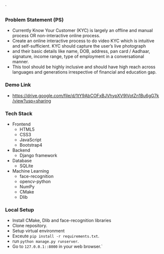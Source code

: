 

`
### Problem Statement (PS) 

- Currently Know Your Customer (KYC) is largely an offline and manual process OR non-interactive online process.  
- Create an online interactive process to do video KYC which is intuitive and self-sufficient. KYC should capture the user’s live photograph
- and their basic details like name, DOB, address, pan card / Aadhaar, signature, income range, type of employment in a conversational manner.
- This tool should be highly inclusive and should have high reach across languages and generations irrespective of financial and education gap.

### Demo Link

 - https://drive.google.com/file/d/1tY9AbCOFxBJVhypXV9lVotZn1Bu6gG7k/view?usp=sharing


<!-- about us & view patient -->
### Tech Stack
- Frontend
	- HTML5
	- CSS3
	- JavaScript
    - Bootstrap4
- Backend
    - Django framework
- Database
    - SQLite
- Machine Learning
    - face-recognition
    - opencv-python 
    - NumPy
    - CMake
    - Dlib

### Local Setup
- Install CMake, Dlib and face-recognition libraries
- Clone repository.
- Setup virtual environment
- Exceute `pip install -r requirements.txt`.
- run `python manage.py runserver`.
- Go to `127.0.0.1::8000` in your web browser.`
